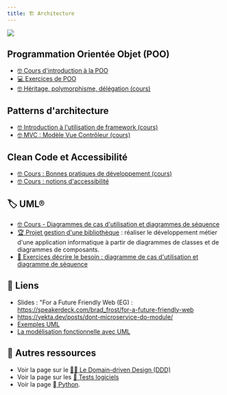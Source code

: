 ```yaml
---
title: 🏗️ Architecture
---
```


![](@assets/undraw/undraw_design-components_529l.svg)

## Programmation Orientée Objet (POO)

- [🤓 Cours d'introduction à la POO](/archi/poo)
- [💻 Exercices de POO](/archi/poo-exos)
- [🤓 Héritage, polymorphisme, délégation (cours)](/archi/heritage)

## Patterns d'architecture

- [🤓 Introduction à l'utilisation de framework (cours)](/archi/framework)
- [🤓 MVC : Modèle Vue Contrôleur (cours)](/archi/mvc)

## Clean Code et Accessibilité

- [🤓 Cours : Bonnes pratiques de développement (cours)](/archi/clean-code)
- [🤓 Cours : notions d'accessibilité](/archi/accessibilite)

## 🏷️ UML® 

- [🤓 Cours - Diagrammes de cas d'utilisation et diagrammes de séquence](/archi/use-case)
- [🏆 Projet gestion d'une bibliothèque](/archi/tp-uml) : réaliser le développement métier d'une application informatique à partir de diagrammes de classes et de diagrammes de composants.
- [📝 Exercices décrire le besoin : diagramme de cas d'utilisation et diagramme de séquence](/archi/exos-cas-utilisation-cas-sequence)

## 🔗 Liens

- Slides : "For a Future Friendly Web (EG) : <https://speakerdeck.com/brad_frost/for-a-future-friendly-web>
- <https://yekta.dev/posts/dont-microservice-do-module/>
- [Exemples UML](https://www.uml-diagrams.org/index-examples.html)
- [La modélisation fonctionnelle avec UML](https://www.teotimepacreau.fr/blog/modelisation-fonctionnelle-uml/)

## 🚀 Autres ressources

- Voir la page sur le [🧑‍💼 Le Domain-driven Design (DDD)](/ddd/)
- Voir la page sur les [🧪 Tests logiciels](/tests)
- Voir la page [󰌠  Python](/python).


